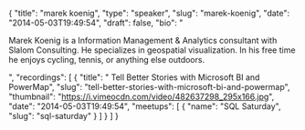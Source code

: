 {
  "title": "marek koenig",
  "type": "speaker",
  "slug": "marek-koenig",
  "date": "2014-05-03T19:49:54",
  "draft": false,
  "bio": "<p>Marek Koenig is a Information Management & Analytics consultant with Slalom Consulting. He specializes in geospatial visualization. In his free time he enjoys cycling, tennis, or anything else outdoors.</p>",
  "recordings": [
    {
      "title": " Tell Better Stories with Microsoft BI and PowerMap",
      "slug": "tell-better-stories-with-microsoft-bi-and-powermap",
      "thumbnail": "https://i.vimeocdn.com/video/482637298_295x166.jpg",
      "date": "2014-05-03T19:49:54",
      "meetups": [
        {
          "name": "SQL Saturday",
          "slug": "sql-saturday"
        }
      ]
    }
  ]
}